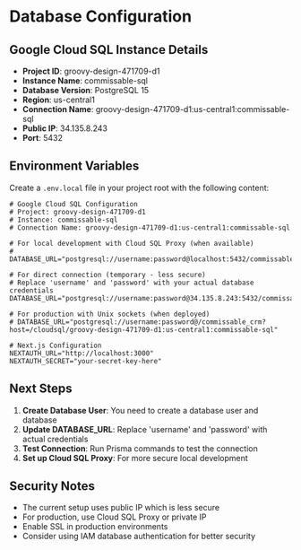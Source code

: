 # Database Configuration

## Google Cloud SQL Instance Details
- **Project ID**: groovy-design-471709-d1
- **Instance Name**: commissable-sql
- **Database Version**: PostgreSQL 15
- **Region**: us-central1
- **Connection Name**: groovy-design-471709-d1:us-central1:commissable-sql
- **Public IP**: 34.135.8.243
- **Port**: 5432

## Environment Variables

Create a `.env.local` file in your project root with the following content:

```env
# Google Cloud SQL Configuration
# Project: groovy-design-471709-d1
# Instance: commissable-sql
# Connection Name: groovy-design-471709-d1:us-central1:commissable-sql

# For local development with Cloud SQL Proxy (when available)
# DATABASE_URL="postgresql://username:password@localhost:5432/commissable_crm"

# For direct connection (temporary - less secure)
# Replace 'username' and 'password' with your actual database credentials
DATABASE_URL="postgresql://username:password@34.135.8.243:5432/commissable_crm"

# For production with Unix sockets (when deployed)
# DATABASE_URL="postgresql://username:password@/commissable_crm?host=/cloudsql/groovy-design-471709-d1:us-central1:commissable-sql"

# Next.js Configuration
NEXTAUTH_URL="http://localhost:3000"
NEXTAUTH_SECRET="your-secret-key-here"
```

## Next Steps

1. **Create Database User**: You need to create a database user and database
2. **Update DATABASE_URL**: Replace 'username' and 'password' with actual credentials
3. **Test Connection**: Run Prisma commands to test the connection
4. **Set up Cloud SQL Proxy**: For more secure local development

## Security Notes

- The current setup uses public IP which is less secure
- For production, use Cloud SQL Proxy or private IP
- Enable SSL in production environments
- Consider using IAM database authentication for better security
